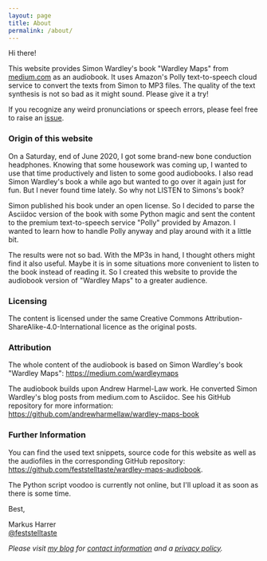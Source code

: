```yaml
---
layout: page
title: About
permalink: /about/
---
```

Hi there!

This website provides  Simon Wardley's book "Wardley Maps" from [medium.com](https://medium.com/wardleymaps) as an audiobook.
It uses Amazon's Polly text-to-speech cloud service to convert the texts from Simon to MP3 files.
The quality of the text synthesis is not so bad as it might sound.
Please give it a try!

If you recognize any weird pronunciations or speech errors, please feel free to raise an [issue](https://github.com/feststelltaste/wardley-maps-audiobook/issues).

### Origin of this website

On a Saturday, end of June 2020, I got some brand-new bone conduction headphones. Knowing that some housework was coming up, I wanted to use that time productively and listen to some good audiobooks. I also read Simon Wardley's book a while ago but wanted to go over it again just for fun. But I never found time lately. So why not LISTEN to Simons's book?

Simon published his book under an open license. So I decided to parse the Asciidoc version of the book with some Python magic and sent the content to the premium text-to-speech service "Polly" provided by Amazon. I wanted to learn how to handle Polly anyway and play around with it a little bit.

The results were not so bad. With the MP3s in hand, I thought others might find it also useful. Maybe it is in some situations more convenient to listen to the book instead of reading it. So I created this website to provide the audiobook version of "Wardley Maps" to a greater audience.

### Licensing
The content is licensed under the same Creative Commons Attribution-ShareAlike-4.0-International licence as the original posts.

### Attribution
The whole content of the audiobook is based on Simon Wardley's book "Wardley Maps": <https://medium.com/wardleymaps>

The audiobook builds upon Andrew Harmel-Law work. He converted Simon Wardley's blog posts from medium.com to Asciidoc.
See his GitHub repository for more information: <https://github.com/andrewharmellaw/wardley-maps-book>

### Further Information
You can find the used text snippets, source code for this website as well as the audiofiles in the corresponding GitHub repository: <https://github.com/feststelltaste/wardley-maps-audiobook>.

The Python script voodoo is currently not online, but I'll upload it as soon as there is some time.


  
Best,

Markus Harrer  
[@feststelltaste](https://www.twitter.com/feststelltaste)

_Please visit [my blog](https://www.feststelltaste.de/) for [contact information](https://www.feststelltaste.de/contact/) and a [privacy policy](https://www.feststelltaste.de/privacy/)._
